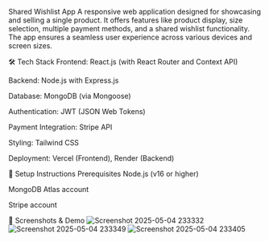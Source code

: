 Shared Wishlist App
A responsive web application designed for showcasing and selling a single product. It offers features like product display, size selection, multiple payment methods, and a shared wishlist functionality. The app ensures a seamless user experience across various devices and screen sizes.

🛠️ Tech Stack
Frontend: React.js (with React Router and Context API)

Backend: Node.js with Express.js

Database: MongoDB (via Mongoose)

Authentication: JWT (JSON Web Tokens)

Payment Integration: Stripe API

Styling: Tailwind CSS

Deployment: Vercel (Frontend), Render (Backend)

🚀 Setup Instructions
Prerequisites
Node.js (v16 or higher)

MongoDB Atlas account

Stripe account

📸 Screenshots & Demo
![Screenshot 2025-05-04 233332](https://github.com/user-attachments/assets/8bafb541-4124-4809-b13d-d6a262417c73)
![Screenshot 2025-05-04 233349](https://github.com/user-attachments/assets/b616d1b5-97ce-436a-8bd5-d816f6fdaf05)
![Screenshot 2025-05-04 233405](https://github.com/user-attachments/assets/014f1800-6269-4d51-8dfe-97115ee3c44b)

